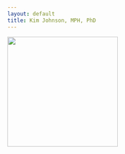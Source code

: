 ```yaml
---
layout: default
title: Kim Johnson, MPH, PhD
---
```


<div align="left"><img src="{{ site.baseurl }}/images/DSC_0202.JPG" width="250px"></div>
